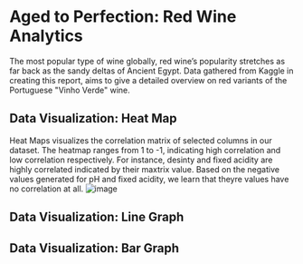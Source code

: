 # Aged to Perfection: Red Wine Analytics

The most popular type of wine globally, red wine’s popularity stretches as far back as the sandy deltas of Ancient Egypt. Data gathered from Kaggle in creating this report, aims to give a detailed overview on red variants of the Portuguese "Vinho Verde" wine.

## Data Visualization: Heat Map

Heat Maps visualizes the correlation matrix of selected columns in our dataset. The heatmap ranges from 1 to -1, indicating high correlation and low correlation respectively. For instance, desinty and fixed acidity are highly correlated indicated by their maxtrix value. Based on the negative values generated for pH and fixed acidity, we learn that theyre values have no correlation at all.
![image](https://github.com/user-attachments/assets/13d735e7-b618-4d54-b0f1-4c46d8759b0f)

## Data Visualization: Line Graph


## Data Visualization: Bar Graph


